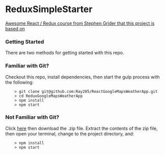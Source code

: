 # ReduxSimpleStarter

[Awesome React / Redux course from Stephen Grider that this project is based on](https://www.udemy.com/react-redux/)

### Getting Started

There are two methods for getting started with this repo.

### Familiar with Git?
Checkout this repo, install dependencies, then start the gulp process with the following:

```
	> git clone git@github.com:Ray285/ReactGoogleMapsWeatherApp.git
	> cd ReduxGoogleMapsWeatherApp
	> npm install
	> npm start
```

### Not Familiar with Git?
Click [here](https://github.com/StephenGrider/ReactStarter/releases) then download the .zip file.  Extract the contents of the zip file, then open your terminal, change to the project directory, and:

```
	> npm install
	> npm start
```
